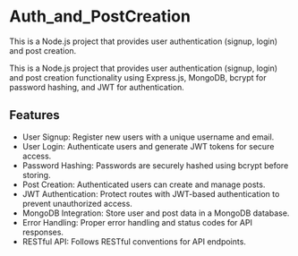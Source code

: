 # Auth_and_PostCreation
This is a Node.js project that provides user authentication (signup, login) and post creation.

This is a Node.js project that provides user authentication (signup, login) and post creation functionality using Express.js, MongoDB, bcrypt for password hashing, and JWT for authentication.

## Features

- User Signup: Register new users with a unique username and email.
- User Login: Authenticate users and generate JWT tokens for secure access.
- Password Hashing: Passwords are securely hashed using bcrypt before storing.
- Post Creation: Authenticated users can create and manage posts.
- JWT Authentication: Protect routes with JWT-based authentication to prevent unauthorized access.
- MongoDB Integration: Store user and post data in a MongoDB database.
- Error Handling: Proper error handling and status codes for API responses.
- RESTful API: Follows RESTful conventions for API endpoints.

